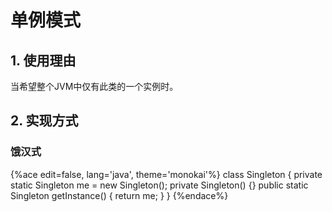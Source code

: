 # 单例模式

## 1. 使用理由
当希望整个JVM中仅有此类的一个实例时。

## 2. 实现方式

### 饿汉式

{%ace edit=false, lang='java', theme='monokai'%}
class Singleton {
  private static Singleton me = new Singleton();
  private Singleton() {}
  public static Singleton getInstance() {
    return me;
  }
}
{%endace%}

